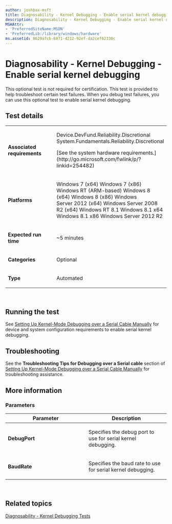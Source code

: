 ```yaml
---
author: joshbax-msft
title: Diagnosability - Kernel Debugging - Enable serial kernel debugging
description: Diagnosability - Kernel Debugging - Enable serial kernel debugging
MSHAttr:
- 'PreferredSiteName:MSDN'
- 'PreferredLib:/library/windows/hardware'
ms.assetid: 8629a7cb-6871-4212-92ef-da2cef62330c
---
```


# Diagnosability - Kernel Debugging - Enable serial kernel debugging


This optional test is not required for certification. This test is provided to help troubleshoot certain test failures. When you debug test failures, you can use this optional test to enable serial kernel debugging.

## Test details


<table>
<colgroup>
<col width="50%" />
<col width="50%" />
</colgroup>
<tbody>
<tr class="odd">
<td><p><strong>Associated requirements</strong></p></td>
<td><p>Device.DevFund.Reliability.Discretional System.Fundamentals.Reliability.Discretional</p>
<p>[See the system hardware requirements.](http://go.microsoft.com/fwlink/p/?linkid=254482)</p></td>
</tr>
<tr class="even">
<td><p><strong>Platforms</strong></p></td>
<td><p>Windows 7 (x64) Windows 7 (x86) Windows RT (ARM-based) Windows 8 (x64) Windows 8 (x86) Windows Server 2012 (x64) Windows Server 2008 R2 (x64) Windows RT 8.1 Windows 8.1 x64 Windows 8.1 x86 Windows Server 2012 R2</p></td>
</tr>
<tr class="odd">
<td><p><strong>Expected run time</strong></p></td>
<td><p>~5 minutes</p></td>
</tr>
<tr class="even">
<td><p><strong>Categories</strong></p></td>
<td><p>Optional</p></td>
</tr>
<tr class="odd">
<td><p><strong>Type</strong></p></td>
<td><p>Automated</p></td>
</tr>
</tbody>
</table>

 

## Running the test


See [Setting Up Kernel-Mode Debugging over a Serial Cable Manually](http://go.microsoft.com/fwlink/p/?linkid=302287) for device and system configuration requirements to enable serial kernel debugging.

## Troubleshooting


See the **Troubleshooting Tips for Debugging over a Serial cable** section of [Setting Up Kernel-Mode Debugging over a Serial Cable Manually](http://go.microsoft.com/fwlink/p/?linkid=302287) for troubleshooting assistance.

## More information


### Parameters

<table>
<colgroup>
<col width="50%" />
<col width="50%" />
</colgroup>
<thead>
<tr class="header">
<th>Parameter</th>
<th>Description</th>
</tr>
</thead>
<tbody>
<tr class="odd">
<td><p><strong>DebugPort</strong></p></td>
<td><p>Specifies the debug port to use for serial kernel debugging.</p></td>
</tr>
<tr class="even">
<td><p><strong>BaudRate</strong></p></td>
<td><p>Specifies the baud rate to use for serial kernel debugging.</p></td>
</tr>
</tbody>
</table>

 

## Related topics


[Diagnosability - Kernel Debugging Tests](diagnosability---kernel-debugging-tests.md)

 

 







